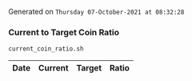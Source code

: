 Generated on `Thursday 07-October-2021 at 08:32:28`

### Current to Target Coin Ratio
`current_coin_ratio.sh`

Date|Current|Target|Ratio
---|---|---|---
